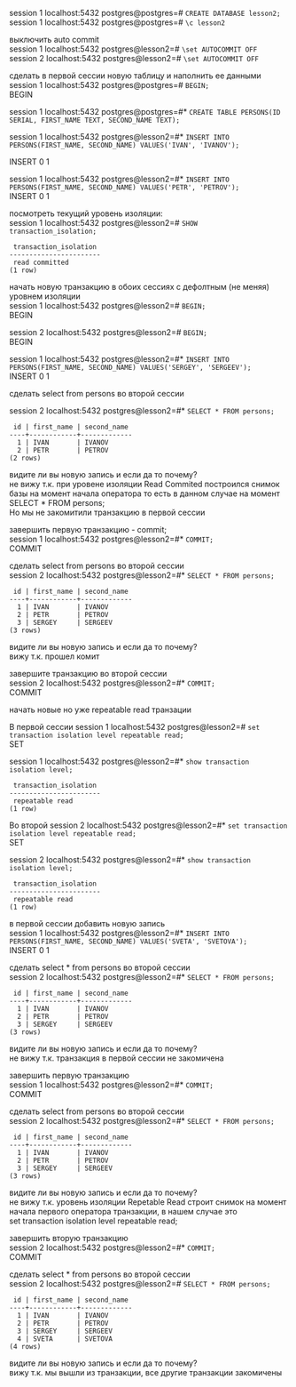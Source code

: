 session 1 localhost:5432 postgres@postgres=# `CREATE DATABASE lesson2;`  
session 1 localhost:5432 postgres@postgres=# `\c lesson2`  



выключить auto commit  
session 1 localhost:5432 postgres@lesson2=# `\set AUTOCOMMIT OFF`  
session 2 localhost:5432 postgres@lesson2=# `\set AUTOCOMMIT OFF`  

сделать в первой сессии новую таблицу и наполнить ее данными  
session 1 localhost:5432 postgres@postgres=# `BEGIN;`  
BEGIN  

session 1 localhost:5432 postgres@postgres=#* `CREATE TABLE PERSONS(ID SERIAL, FIRST_NAME TEXT, SECOND_NAME TEXT);`  

session 1 localhost:5432 postgres@lesson2=#* `INSERT INTO PERSONS(FIRST_NAME, SECOND_NAME) VALUES('IVAN', 'IVANOV');`  

INSERT 0 1  

session 1 localhost:5432 postgres@lesson2=#* `INSERT INTO PERSONS(FIRST_NAME, SECOND_NAME) VALUES('PETR', 'PETROV');`  
INSERT 0 1  

посмотреть текущий уровень изоляции:  
session 1 localhost:5432 postgres@lesson2=# `SHOW transaction_isolation;`  

```
 transaction_isolation
-----------------------
 read committed
(1 row)
```


начать новую транзакцию в обоих сессиях с дефолтным (не меняя) уровнем изоляции  
session 1 localhost:5432 postgres@lesson2=# `BEGIN;`  
BEGIN  

session 2 localhost:5432 postgres@lesson2=# `BEGIN;`  
BEGIN  


session 1 localhost:5432 postgres@lesson2=#* `INSERT INTO PERSONS(FIRST_NAME, SECOND_NAME) VALUES('SERGEY', 'SERGEEV');`  
INSERT 0 1  

сделать select from persons во второй сессии

session 2 localhost:5432 postgres@lesson2=#* `SELECT * FROM persons;`  
```
 id | first_name | second_name
----+------------+-------------
  1 | IVAN       | IVANOV
  2 | PETR       | PETROV
(2 rows)
```

видите ли вы новую запись и если да то почему?  
не вижу т.к. при уровене изоляции Read Commited построился снимок базы на момент начала оператора то есть в данном случае на момент SELECT * FROM persons;  
Но мы не закомитили транзакцию в первой сессии  


завершить первую транзакцию - commit;  
session 1 localhost:5432 postgres@lesson2=#* `COMMIT;`  
COMMIT  

сделать select from persons во второй сессии  
session 2 localhost:5432 postgres@lesson2=#* `SELECT * FROM persons;`  
```
 id | first_name | second_name
----+------------+-------------
  1 | IVAN       | IVANOV
  2 | PETR       | PETROV
  3 | SERGEY     | SERGEEV
(3 rows)
```

видите ли вы новую запись и если да то почему?  
вижу т.к. прошел комит  

завершите транзакцию во второй сессии  
session 2 localhost:5432 postgres@lesson2=#* `COMMIT;`  
COMMIT  


начать новые но уже repeatable read транзации

В первой сессии
session 1 localhost:5432 postgres@lesson2=# `set transaction isolation level repeatable read;`  
SET  

session 1 localhost:5432 postgres@lesson2=#* `show transaction isolation level;`  
```
 transaction_isolation
-----------------------
 repeatable read
(1 row)
```


Во второй
session 2 localhost:5432 postgres@lesson2=#* `set transaction isolation level repeatable read;`  
SET  


session 2 localhost:5432 postgres@lesson2=#* `show transaction isolation level;`  
```
 transaction_isolation
-----------------------
 repeatable read
(1 row)
```


в первой сессии добавить новую запись  
session 1 localhost:5432 postgres@lesson2=#* `INSERT INTO PERSONS(FIRST_NAME, SECOND_NAME) VALUES('SVETA', 'SVETOVA');`  
INSERT 0 1


сделать select * from persons во второй сессии  
session 2 localhost:5432 postgres@lesson2=#* `SELECT * FROM persons;`
```
 id | first_name | second_name
----+------------+-------------
  1 | IVAN       | IVANOV
  2 | PETR       | PETROV
  3 | SERGEY     | SERGEEV
(3 rows)
```


видите ли вы новую запись и если да то почему?  
не вижу т.к. транзакция в первой сессии не закомичена  


завершить первую транзакцию  
session 1 localhost:5432 postgres@lesson2=#* `COMMIT;`  
COMMIT  


сделать select from persons во второй сессии  
session 2 localhost:5432 postgres@lesson2=#* `SELECT * FROM persons;`
```
 id | first_name | second_name
----+------------+-------------
  1 | IVAN       | IVANOV
  2 | PETR       | PETROV
  3 | SERGEY     | SERGEEV
(3 rows)
```

видите ли вы новую запись и если да то почему?  
не вижу т.к. уровень изоляции Repetable Read строит снимок на момент начала первого оператора транзакции, в нашем случае это  
set transaction isolation level repeatable read;  


завершить вторую транзакцию  
session 2 localhost:5432 postgres@lesson2=#* `COMMIT;`  
COMMIT  

сделать select * from persons во второй сессии  
session 2 localhost:5432 postgres@lesson2=# `SELECT * FROM persons;`  
```
 id | first_name | second_name
----+------------+-------------
  1 | IVAN       | IVANOV
  2 | PETR       | PETROV
  3 | SERGEY     | SERGEEV
  4 | SVETA      | SVETOVA
(4 rows)
```

видите ли вы новую запись и если да то почему?  
вижу т.к. мы вышли из транзакции, все другие транзакции закомичены  
